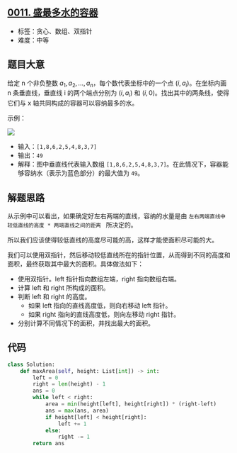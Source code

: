 ## [0011. 盛最多水的容器](https://leetcode-cn.com/problems/container-with-most-water/)

- 标签：贪心、数组、双指针
- 难度：中等

## 题目大意

给定 n 个非负整数 $a_1,a_2, ...,a_n$，每个数代表坐标中的一个点 $(i, a_i)$。在坐标内画 n 条垂直线，垂直线 i 的两个端点分别为 $(i, a_i)$ 和 $(i, 0)$。找出其中的两条线，使得它们与 x 轴共同构成的容器可以容纳最多的水。

示例：

![](https://aliyun-lc-upload.oss-cn-hangzhou.aliyuncs.com/aliyun-lc-upload/uploads/2018/07/25/question_11.jpg)

- 输入：`[1,8,6,2,5,4,8,3,7]`
- 输出：`49` 
- 解释：图中垂直线代表输入数组 `[1,8,6,2,5,4,8,3,7]`。在此情况下，容器能够容纳水（表示为蓝色部分）的最大值为 `49`。

## 解题思路

从示例中可以看出，如果确定好左右两端的直线，容纳的水量是由 `左右两端直线中较低直线的高度 * 两端直线之间的距离 ` 所决定的。

所以我们应该使得较低直线的高度尽可能的高，这样才能使面积尽可能的大。

我们可以使用双指针，然后移动较低直线所在的指针位置，从而得到不同的高度和面积，最终获取其中最大的面积。具体做法如下：

- 使用双指针。left 指针指向数组左端，right 指向数组右端。
- 计算 left 和 right 所构成的面积。
- 判断 left 和 right 的高度。
  - 如果 left 指向的直线高度低，则向右移动 left 指针。
  - 如果 right 指向的直线高度低，则向左移动 right 指针。
- 分别计算不同情况下的面积，并找出最大的面积。

## 代码

```Python
class Solution:
    def maxArea(self, height: List[int]) -> int:
        left = 0
        right = len(height) - 1
        ans = 0
        while left < right:
            area = min(height[left], height[right]) * (right-left)
            ans = max(ans, area)
            if height[left] < height[right]:
                left += 1
            else:
                right -= 1
        return ans

```

